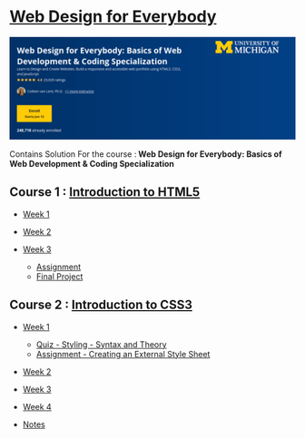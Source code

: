 # [Web Design for Everybody](https://www.coursera.org/specializations/web-design)

![](/C1%20-%20Introduction%20to%20HTML5/week3/Assignment%20-%20Hosting%20and%20Validation/head.png)

Contains Solution For the course :<b>  Web Design for Everybody: Basics of Web Development &amp; Coding Specialization</b>

## Course 1 : [Introduction to HTML5](https://www.coursera.org/learn/html)

- [Week 1](https://github.com/greyhatguy007/Web-Design-for-Everybody-Coursera/tree/main/C1%20-%20Introduction%20to%20HTML5/week1/Assignment%20-%20HTML-Web%20Basics)

- [Week 2](https://github.com/greyhatguy007/Web-Design-for-Everybody-Coursera/tree/main/C1%20-%20Introduction%20to%20HTML5/week2/Assignment%20-%20Tags!)

- [Week 3](https://github.com/greyhatguy007/Web-Design-for-Everybody-Coursera/tree/main/C1%20-%20Introduction%20to%20HTML5/week3)
    - [Assignment](https://github.com/greyhatguy007/Web-Design-for-Everybody-Coursera/tree/main/C1%20-%20Introduction%20to%20HTML5/week3/Assignment%20-%20Hosting%20and%20Validation)
    - [Final Project](https://github.com/greyhatguy007/Web-Design-for-Everybody-Coursera/tree/main/C1%20-%20Introduction%20to%20HTML5/week3/Final%20Project)

## Course 2 : [Introduction to CSS3](https://www.coursera.org/learn/introcss)

- [Week 1](/C2-Introduction-to-CSS3/week1/)
    - [Quiz - Styling - Syntax and Theory](/C2-Introduction-to-CSS3/week1/q1-Styling-Syntax-and-Theory/)
    - [Assignment - Creating an External Style Sheet](/C2-Introduction-to-CSS3/week1/assignment-1/)

- [Week 2](/C2-Introduction-to-CSS3/week2/)
- [Week 3](/C2-Introduction-to-CSS3/week3/)
- [Week 4](/C2-Introduction-to-CSS3/week4/)
- [Notes](/C2-Introduction-to-CSS3/notes/)